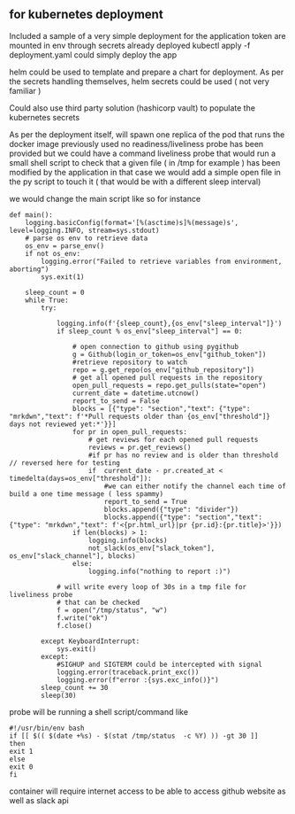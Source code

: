 ## for kubernetes deployment

Included a sample of a very simple deployment for the application
token are mounted in env through secrets already deployed
kubectl apply -f deployment.yaml could simply deploy the app

helm could be used to template and prepare a chart for deployment.
As per the secrets handling themselves, helm secrets could be used ( not very familiar )

Could also use third party solution (hashicorp vault) to populate the kubernetes secrets

As per the deployment itself, will spawn one replica of the pod that runs the docker image previously used
no readiness/liveliness probe has been provided but we could have a command liveliness probe that would
run a small shell script to check that a given file ( in /tmp for example ) has been modified by the application
in that case we would add a simple open file in the py script to touch it ( that would be with a different sleep interval)

we would change the main script like so for instance

```
def main():
    logging.basicConfig(format='[%(asctime)s]%(message)s', level=logging.INFO, stream=sys.stdout)
    # parse os env to retrieve data
    os_env = parse_env()
    if not os_env:
        logging.error("Failed to retrieve variables from environment, aborting")
        sys.exit(1)

    sleep_count = 0
    while True:
        try:

            logging.info(f'{sleep_count},{os_env["sleep_interval"]}')
            if sleep_count % os_env["sleep_interval"] == 0:

                # open connection to github using pygithub
                g = Github(login_or_token=os_env["github_token"])
                #retrieve repository to watch
                repo = g.get_repo(os_env["github_repository"])
                # get all opened pull requests in the repository
                open_pull_requests = repo.get_pulls(state="open")
                current_date = datetime.utcnow()
                report_to_send = False
                blocks = [{"type": "section","text": {"type": "mrkdwn","text": f'*Pull requests older than {os_env["threshold"]} days not reviewed yet:*'}}]
                for pr in open_pull_requests:
                    # get reviews for each opened pull requests
                    reviews = pr.get_reviews()
                    #if pr has no review and is older than threshold // reversed here for testing
                    if  current_date - pr.created_at < timedelta(days=os_env["threshold"]):
                        #we can either notify the channel each time of build a one time message ( less spammy)
                        report_to_send = True
                        blocks.append({"type": "divider"})
                        blocks.append({"type": "section","text": {"type": "mrkdwn","text": f'<{pr.html_url}|pr {pr.id}:{pr.title}>'}})
                if len(blocks) > 1:
                    logging.info(blocks)
                    not_slack(os_env["slack_token"], os_env["slack_channel"], blocks)
                else:
                    logging.info("nothing to report :)")

            # will write every loop of 30s in a tmp file for liveliness probe
            # that can be checked
            f = open("/tmp/status", "w")
            f.write("ok")
            f.close()

        except KeyboardInterrupt:
            sys.exit()
        except:
            #SIGHUP and SIGTERM could be intercepted with signal
            logging.error(traceback.print_exc())
            logging.error(f"error :{sys.exc_info()}")
        sleep_count += 30
        sleep(30)
```
probe will be running a shell script/command like
```
#!/usr/bin/env bash
if [[ $(( $(date +%s) - $(stat /tmp/status  -c %Y) )) -gt 30 ]]
then
exit 1
else
exit 0
fi
```

container will require internet access to be able to access github website as well as slack api
